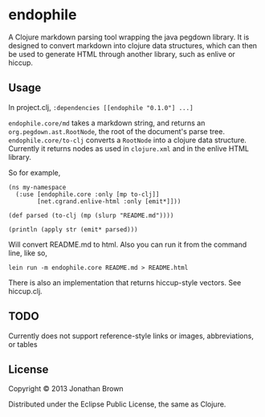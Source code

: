 # endophile

A Clojure markdown parsing tool wrapping the java pegdown library. It is designed to convert markdown into clojure data structures, which can then be used to generate HTML through another library, such as enlive or hiccup.

## Usage

In project.clj, `:dependencies [[endophile "0.1.0"] ...]`

`endophile.core/md` takes a markdown string, and returns an
`org.pegdown.ast.RootNode`, the root of the document's parse tree.
`endophile.core/to-clj` converts a `RootNode` into a clojure data structure.
Currently it returns nodes as used in `clojure.xml` and in the enlive HTML library.

So for example,

```
(ns my-namespace
  (:use [endophile.core :only [mp to-clj]]
        [net.cgrand.enlive-html :only [emit*]]))

(def parsed (to-clj (mp (slurp "README.md"))))

(println (apply str (emit* parsed)))

```

Will convert README.md to html. Also you can run it from the command line,
like so,

`lein run -m endophile.core README.md > README.html`

There is also an implementation that returns hiccup-style vectors. See hiccup.clj.

## TODO

Currently does not support reference-style links or images, abbreviations, or
tables

## License

Copyright © 2013 Jonathan Brown

Distributed under the Eclipse Public License, the same as Clojure.
